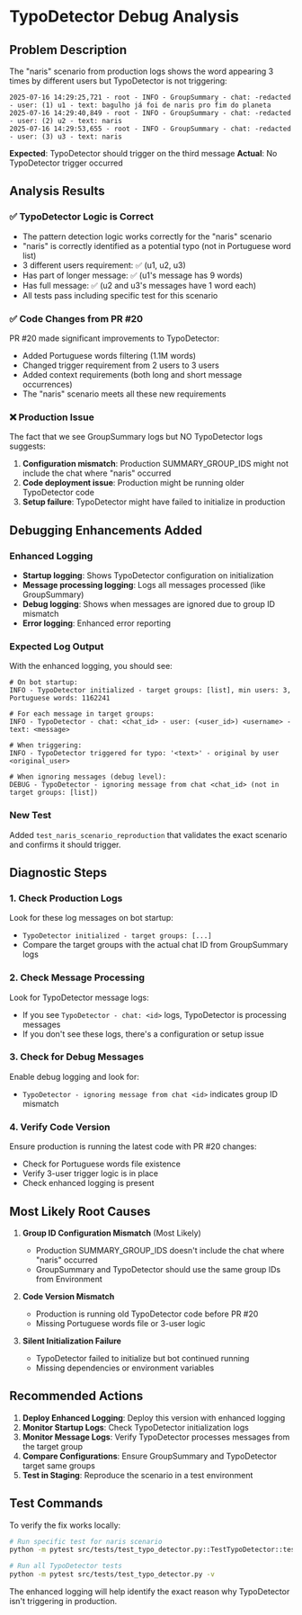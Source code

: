 # TypoDetector Debug Analysis

## Problem Description
The "naris" scenario from production logs shows the word appearing 3 times by different users but TypoDetector is not triggering:

```
2025-07-16 14:29:25,721 - root - INFO - GroupSummary - chat: -redacted - user: (1) u1 - text: bagulho já foi de naris pro fim do planeta
2025-07-16 14:29:40,849 - root - INFO - GroupSummary - chat: -redacted - user: (2) u2 - text: naris
2025-07-16 14:29:53,655 - root - INFO - GroupSummary - chat: -redacted - user: (3) u3 - text: naris
```

**Expected**: TypoDetector should trigger on the third message
**Actual**: No TypoDetector trigger occurred

## Analysis Results

### ✅ TypoDetector Logic is Correct
- The pattern detection logic works correctly for the "naris" scenario
- "naris" is correctly identified as a potential typo (not in Portuguese word list)
- 3 different users requirement: ✅ (u1, u2, u3)
- Has part of longer message: ✅ (u1's message has 9 words)
- Has full message: ✅ (u2 and u3's messages have 1 word each)
- All tests pass including specific test for this scenario

### ✅ Code Changes from PR #20
PR #20 made significant improvements to TypoDetector:
- Added Portuguese words filtering (1.1M words)
- Changed trigger requirement from 2 users to 3 users
- Added context requirements (both long and short message occurrences)
- The "naris" scenario meets all these new requirements

### ❌ Production Issue
The fact that we see GroupSummary logs but NO TypoDetector logs suggests:
1. **Configuration mismatch**: Production SUMMARY_GROUP_IDS might not include the chat where "naris" occurred
2. **Code deployment issue**: Production might be running older TypoDetector code
3. **Setup failure**: TypoDetector might have failed to initialize in production

## Debugging Enhancements Added

### Enhanced Logging
- **Startup logging**: Shows TypoDetector configuration on initialization
- **Message processing logging**: Logs all messages processed (like GroupSummary)
- **Debug logging**: Shows when messages are ignored due to group ID mismatch
- **Error logging**: Enhanced error reporting

### Expected Log Output
With the enhanced logging, you should see:

```
# On bot startup:
INFO - TypoDetector initialized - target groups: [list], min users: 3, Portuguese words: 1162241

# For each message in target groups:
INFO - TypoDetector - chat: <chat_id> - user: (<user_id>) <username> - text: <message>

# When triggering:
INFO - TypoDetector triggered for typo: '<text>' - original by user <original_user>

# When ignoring messages (debug level):
DEBUG - TypoDetector - ignoring message from chat <chat_id> (not in target groups: [list])
```

### New Test
Added `test_naris_scenario_reproduction` that validates the exact scenario and confirms it should trigger.

## Diagnostic Steps

### 1. Check Production Logs
Look for these log messages on bot startup:
- `TypoDetector initialized - target groups: [...]` 
- Compare the target groups with the actual chat ID from GroupSummary logs

### 2. Check Message Processing
Look for TypoDetector message logs:
- If you see `TypoDetector - chat: <id>` logs, TypoDetector is processing messages
- If you don't see these logs, there's a configuration or setup issue

### 3. Check for Debug Messages
Enable debug logging and look for:
- `TypoDetector - ignoring message from chat <id>` indicates group ID mismatch

### 4. Verify Code Version
Ensure production is running the latest code with PR #20 changes:
- Check for Portuguese words file existence
- Verify 3-user trigger logic is in place
- Check enhanced logging is present

## Most Likely Root Causes

1. **Group ID Configuration Mismatch** (Most Likely)
   - Production SUMMARY_GROUP_IDS doesn't include the chat where "naris" occurred
   - GroupSummary and TypoDetector should use the same group IDs from Environment

2. **Code Version Mismatch**
   - Production is running old TypoDetector code before PR #20
   - Missing Portuguese words file or 3-user logic

3. **Silent Initialization Failure**
   - TypoDetector failed to initialize but bot continued running
   - Missing dependencies or environment variables

## Recommended Actions

1. **Deploy Enhanced Logging**: Deploy this version with enhanced logging
2. **Monitor Startup Logs**: Check TypoDetector initialization logs
3. **Monitor Message Logs**: Verify TypoDetector processes messages from the target group
4. **Compare Configurations**: Ensure GroupSummary and TypoDetector target same groups
5. **Test in Staging**: Reproduce the scenario in a test environment

## Test Commands

To verify the fix works locally:

```bash
# Run specific test for naris scenario
python -m pytest src/tests/test_typo_detector.py::TestTypoDetector::test_naris_scenario_reproduction -v

# Run all TypoDetector tests
python -m pytest src/tests/test_typo_detector.py -v
```

The enhanced logging will help identify the exact reason why TypoDetector isn't triggering in production.
